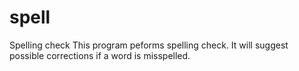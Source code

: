 spell
=====

Spelling check
This program peforms spelling check.
It will suggest possible corrections if a word is misspelled.

